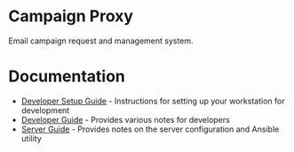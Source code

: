# Campaign Proxy

Email campaign request and management system.

# Documentation

* [Developer Setup Guide](docs/developer-setup.md) - Instructions for setting up your workstation for development
* [Developer Guide](docs/developer.md) - Provides various notes for developers
* [Server Guide](docs/server.md) - Provides notes on the server configuration and Ansible utility
